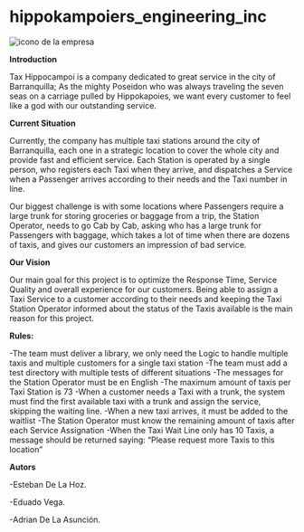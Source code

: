 # hippokampoiers_engineering_inc



<img src="https://images.assetsdelivery.com/compings_v2/alekseyvanin/alekseyvanin1902/alekseyvanin190200398.jpg" alt="icono de la empresa">


<strong>Introduction</strong>

<p>Tax Hippocampoi is a company dedicated to great service in the city of Barranquilla; As the mighty Poseidon who was always traveling the seven seas on a carriage pulled by Hippokapoies, we want every customer to feel like a god with our outstanding service.
</p>

<strong>Current Situation</strong>

<p>Currently, the company has multiple taxi stations around the city of Barranquilla, each one in a strategic location to cover the whole city and provide fast and efficient service. Each Station is operated by a single person, who registers each Taxi when they arrive, and dispatches a Service when a Passenger arrives according to their needs and the Taxi number in line.</p>

<p>Our biggest challenge is with some locations where Passengers require a large trunk for storing groceries or baggage from a trip, the Station Operator, needs to go Cab by Cab, asking who has a large trunk for Passengers with baggage, which takes a lot of time when there are dozens of taxis, and gives our customers an impression of bad service. </p>


<strong>Our Vision</strong>

<p>Our main goal for this project is to optimize the Response Time, Service Quality and overall experience for our customers. Being able to assign a Taxi Service to a customer according to their needs and keeping the Taxi Station Operator informed about the status of the Taxis available is the main reason for this project.</p>

<strong>Rules:</strong>

<p1>-The team must deliver a library, we only need the Logic to handle multiple taxis and multiple customers for a single taxi station
-The team must add a test directory with multiple tests of different situations
-The messages for the Station Operator must be en English
-The maximum amount of taxis per Taxi Station is 73
-When a customer needs a Taxi with a trunk, the system must find the first available taxi with a trunk and assign the service, skipping the waiting line.
-When a new taxi arrives, it must be added to the waitlist
-The Station Operator must know the remaining amount of taxis after each Service Assignation
-When the Taxi Wait Line only has 10 Taxis, a message should be returned saying: “Please request more Taxis to this location”</p1>



<strong>Autors</strong>

-Esteban De La Hoz.


-Eduado Vega.


-Adrian De La Asunción.
